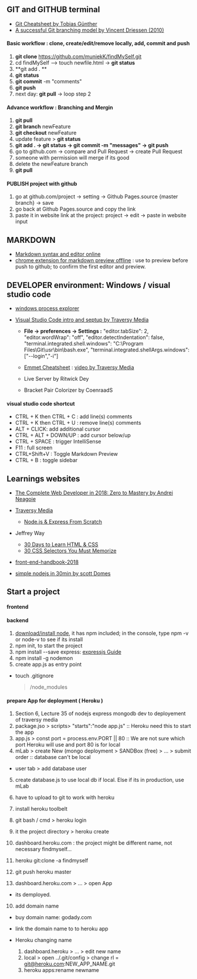## GIT and GITHUB terminal 

- [Git Cheatsheet by Tobias Günther](https://www.git-tower.com/blog/git-cheat-sheet)
- [A successful Git branching model by Vincent Driessen (2010)](https://nvie.com/posts/a-successful-git-branching-model/)


#### Basic workflow : clone, create/edit/remove locally, add, commit and push
  1. **git clone** https://github.com/muniekK/findMySelf.git
  2. cd findMySelf --> touch newfile.html -> **git status** 
  3. **git add . **
  4. **git status**
  5. **git commit** -m "comments"
  6. **git push**
  7. next day: **git pull** -> loop step 2


#### Advance workflow : **Branching** and **Mergin**
  1. **git pull**
  2. **git branch** newFeature
  3. **git checkout** newFeature
  4. update feature > **git status**
  5. **git add . -> git status -> git commit -m "messages" -> git push**
  6. go to github.com -> compare and Pull Request -> create Pull Request
  7. someone with permission will merge if its good
  8. delete the newFeature branch
  9. **git pull**


#### PUBLISH project with github
1. go at github.com/project -> setting -> Github Pages.source {master branch} -> save
2. go back at Github Pages.source and copy the link
3. paste it in website link at the project: project -> edit -> paste in website input

## MARKDOWN

- [Markdown syntax and editor online](https://stackedit.io/app#)
- [chrome extension for markdown preview offline](https://stackoverflow.com/questions/9843609/view-markdown-files-offline) : use to preview before push to github; to confirm the first editor and preview.

## DEVELOPER environment: Windows / visual studio code
- [windows process explorer](https://docs.microsoft.com/en-us/sysinternals/downloads/process-explorer)
- [Visual Studio Code intro and septup by Traversy Media](https://www.youtube.com/watch?v=fnPhJHN0jTE)

  - **File -> preferences -> Settings :**
  "editor.tabSize": 2,
  "editor.wordWrap": "off",
  "editor.detectIndentation": false,
  "terminal.integrated.shell.windows": "C:\\Program Files\\Git\\usr\\bin\\bash.exe",
  "terminal.integrated.shellArgs.windows": ["--login","-i"]

  - [Emmet Cheatsheet](https://docs.emmet.io/cheat-sheet/) : [video by Traversy Media](https://www.youtube.com/watch?v=5BIAdWNcr8Y)
  - Live Server by Ritwick Dey
  - Bracket Pair Colorizer by CoenraadS

#### visual studio code shortcut
- CTRL + K then CTRL + C : add line(s) comments
- CTRL + K then CTRL + U : remove line(s) comments
- ALT + CLICK: add additional cursor
- CTRL + ALT + DOWN/UP : add cursor below/up
- CTRL + SPACE : trigger IntelliSense
- F11 : full screen
- CTRL+Shift+V : Toggle Markdown Preview
- CTRL + B : toggle sidebar

## Learnings websites
- [The Complete Web Developer in 2018: Zero to Mastery by Andrei Neagoie](https://www.udemy.com/the-complete-web-developer-in-2018/)
- [Traversy Media](https://www.youtube.com/user/TechGuyWeb/playlists)
  - [Node.js & Express From Scratch](https://www.youtube.com/watch?v=k_0ZzvHbNBQ&list=PLillGF-RfqbYRpji8t4SxUkMxfowG4Kqp)

- Jeffrey Way
  - [30 Days to Learn HTML & CSS](https://cosmolearning.org/video-lectures/course-introduction-3/)
  - [30 CSS Selectors You Must Memorize](https://code.tutsplus.com/tutorials/the-30-css-selectors-you-must-memorize--net-16048)
- [front-end-handbook-2018](https://github.com/FrontendMasters/front-end-handbook-2018)

- [simple nodejs in 30min by scott Domes](https://medium.freecodecamp.org/building-a-simple-node-js-api-in-under-30-minutes-a07ea9e390d2)

## Start a project
#### frontend

#### backend
1. [download/install node](https://nodejs.org/en/download/), it has npm included; in the console, type npm -v or node-v to see if its install
2. npm init, to start the project
3. npm install --save express: [expressjs Guide](https://expressjs.com/en/guide/routing.html)
4. npm install -g nodemon
4. create app.js as entry point


- touch .gitignore
  > /node_modules


#### prepare App for deployment ( Heroku ) 
1. Section 6, Lecture 35 of nodejs express mongodb dev to deployement of traversy media
2. package.jso > scripts> "starts":"node app.js"  :: Heroku need this to start the app
3. app.js > const port = process.env.PORT || 80   :: We are not sure which port Heroku will use and port 80 is for local
4. mLab > create New (mongo deployment > SANDBox (free) > ... > submit order           :: database can't be local
  - user tab > add database user
5. create database.js to use local db if local. Else if its in production, use mLab

6. have to upload to git to work with heroku
7. install heroku toolbelt
  1. git bash / cmd > heroku login
  2. it the project directory > heroku create  
8. dashboard.heroku.com : the project might be different name, not necessary findmyself...
  1. heroku git:clone -a findmyself
  2. git push heroku master
9. dashboard.heroku.com > ... > open App 
  - its demployed.
10. add domain name
  - buy domain name: godady.com
  - link the domain name to to heroku app

- Heroku changing name
  1. dashboard.heroku > ... > edit new name
  2. local > open ../.git/config  > change rl = git@heroku.com:NEW_APP_NAME.git
  3. heroku apps:rename newname

